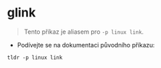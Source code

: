 # glink

> Tento příkaz je aliasem pro `-p linux link`.

- Podívejte se na dokumentaci původního příkazu:

`tldr -p linux link`
